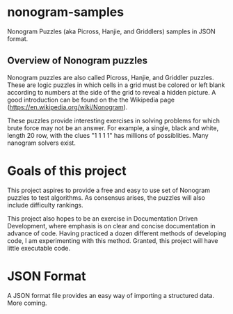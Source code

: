 # nonogram-samples
Nonogram Puzzles (aka Picross, Hanjie, and Griddlers) samples in JSON format.

## Overview of Nonogram puzzles

Nonogram puzzles are also called Picross, Hanjie, and Griddler puzzles.  These
are logic puzzles in which cells in a grid must be colored or left blank according 
to numbers at the side of the grid to reveal a hidden picture.   A good
introduction can be found on the the Wikipedia page (https://en.wikipedia.org/wiki/Nonogram).

These puzzles provide interesting exercises in solving problems for which brute force may not
be an answer.  For example, a single, black and white, length 20 row, with the clues "1 1 1 1"
has millions of possiblities.  Many nanogram solvers exist.

# Goals of this project

This project aspires to provide a free and easy to use set of Nonogram puzzles to test 
algorithms.  As consensus arises, the puzzles will also include difficulty rankings.

This project also hopes to be an exercise in Documentation Driven Development, where 
emphasis is on clear and concise documentation in advance of code.  Having practiced a
dozen different methods of developing code, I am experimenting with this method.  Granted,
this project will have little executable code.

# JSON Format

A JSON format file provides an easy way of importing a structured data.   More coming.
